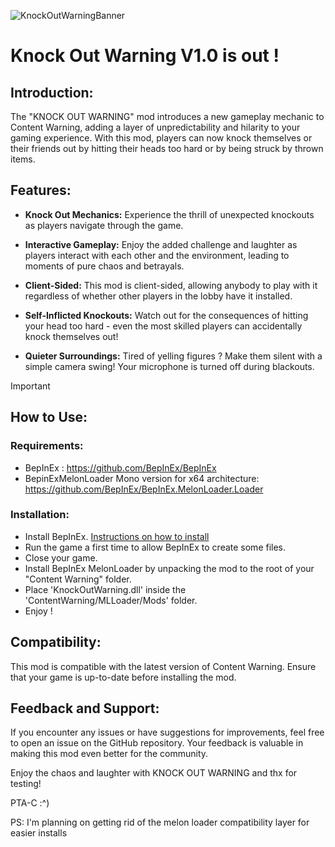 ![KnockOutWarningBanner](https://github.com/PTac-h/KnockOutWarningMod/assets/152717609/15d616ce-230a-4c64-855d-c3b357678220)
# Knock Out Warning V1.0 is out ! 

## Introduction:

The "KNOCK OUT WARNING" mod introduces a new gameplay mechanic to Content Warning, adding a layer of unpredictability and hilarity to your gaming experience. With this mod, players can now knock themselves or their friends out by hitting their heads too hard or by being struck by thrown items.

## Features:

- **Knock Out Mechanics:** Experience the thrill of unexpected knockouts as players navigate through the game.
  
- **Interactive Gameplay:** Enjoy the added challenge and laughter as players interact with each other and the environment, leading to moments of pure chaos and betrayals.
  
- **Client-Sided:** This mod is client-sided, allowing anybody to play with it regardless of whether other players in the lobby have it installed.

- **Self-Inflicted Knockouts:** Watch out for the consequences of hitting your head too hard - even the most skilled players can accidentally knock themselves out!

- **Quieter Surroundings:** Tired of yelling figures ? Make them silent with a simple camera swing! Your microphone is turned off during blackouts.

> [!IMPORTANT] 
>## How to Use:
>### Requirements:
>- BepInEx : https://github.com/BepInEx/BepInEx
>- BepinExMelonLoader Mono version for x64 architecture: https://github.com/BepInEx/BepInEx.MelonLoader.Loader
>### Installation:
>- Install BepInEx. [Instructions on how to install](https://docs.bepinex.dev/articles/user_guide/installation/index.html)
>- Run the game a first time to allow BepInEx to create some files.
>- Close your game.
>- Install BepInEx MelonLoader by unpacking the mod to the root of your "Content Warning" folder.
>- Place 'KnockOutWarning.dll' inside the 'ContentWarning/MLLoader/Mods' folder.
>- Enjoy !

## Compatibility:

This mod is compatible with the latest version of Content Warning. Ensure that your game is up-to-date before installing the mod.

## Feedback and Support:

If you encounter any issues or have suggestions for improvements, feel free to open an issue on the GitHub repository. Your feedback is valuable in making this mod even better for the community.

Enjoy the chaos and laughter with KNOCK OUT WARNING and thx for testing!

PTA-C :^)

PS: I'm planning on getting rid of the melon loader compatibility layer for easier installs
